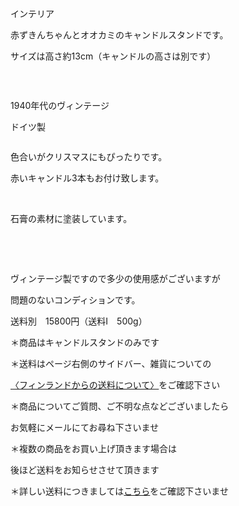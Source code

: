 <link rel="stylesheet" type="text/css" href="/assets/css/styles.css">

インテリア

赤ずきんちゃんとオオカミのキャンドルスタンドです。

 サイズは高さ約13cm（キャンドルの高さは別です）

<img alt="" src="http://blog.cnobi.jp/v1/blog/user/71e35865e9e62f3f9d70420d6124d2ab/1449308396"/> 

    

1940年代のヴィンテージ

ドイツ製

<img alt="" src="http://blog.cnobi.jp/v1/blog/user/71e35865e9e62f3f9d70420d6124d2ab/1449308389"/> 

色合いがクリスマスにもぴったりです。

赤いキャンドル3本もお付け致します。

<img alt="" src="http://blog.cnobi.jp/v1/blog/user/71e35865e9e62f3f9d70420d6124d2ab/1449308393"/> 

<img alt="" src="http://blog.cnobi.jp/v1/blog/user/71e35865e9e62f3f9d70420d6124d2ab/1449308390"/> 

石膏の素材に塗装しています。

<img alt="" src="http://blog.cnobi.jp/v1/blog/user/71e35865e9e62f3f9d70420d6124d2ab/1449308395"/> 

<img alt="" src="http://blog.cnobi.jp/v1/blog/user/71e35865e9e62f3f9d70420d6124d2ab/1449308392"/> 

<img alt="" src="http://blog.cnobi.jp/v1/blog/user/71e35865e9e62f3f9d70420d6124d2ab/1449308394"/> 

    

ヴィンテージ製ですので多少の使用感がございますが

問題のないコンディションです。

送料別　15800円（送料I　500g）

＊商品はキャンドルスタンドのみです

＊送料はページ右側のサイドバー、雑貨についての

[〈フィンランドからの送料について〉](https://dkzakka.github.io/2005/03/31/雑貨について.html)をご確認下さい

＊商品についてご質問、ご不明な点などございましたら

お気軽にメールにてお尋ね下さいませ

＊複数の商品をお買い上げ頂きます場合は 

後ほど送料をお知らせさせて頂きます

＊詳しい送料につきましては[こちら](http://dkzakka.blog.shinobi.jp/Entry/3385/)をご確認下さいませ